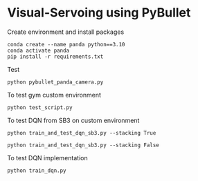 # Visual-Servoing using PyBullet 

Create environment and install packages

```
conda create --name panda python==3.10
conda activate panda
pip install -r requirements.txt
```

Test

```
python pybullet_panda_camera.py
```

To test gym custom environment

```
python test_script.py
```

To test DQN from SB3 on custom environment

```
python train_and_test_dqn_sb3.py --stacking True
```
```
python train_and_test_dqn_sb3.py --stacking False
```

To test DQN implementation 
```
python train_dqn.py
```
